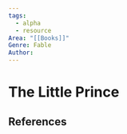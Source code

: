 ```yaml
---
tags:
  - alpha
  - resource
Area: "[[Books]]"
Genre: Fable
Author:
---
```

# The Little Prince



## References
